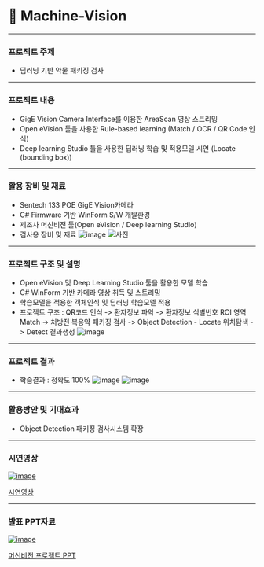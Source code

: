 # 📸 Machine-Vision
---
### 프로젝트 주제
- 딥러닝 기반 약물 패키징 검사

---
### 프로젝트 내용
- GigE Vision Camera Interface를 이용한 AreaScan 영상 스트리밍
- Open eVision 툴을 사용한 Rule-based learning (Match / OCR / QR Code 인식)
- Deep learning Studio 툴을 사용한 딥러닝 학습 및 적용모델 시연 (Locate (bounding box)) 

---
### 활용 장비 및 재료
- Sentech 133 POE GigE Vision카메라
- C# Firmware 기반 WinForm S/W 개발환경
- 제조사 머신비전 툴(Open eVision / Deep learning Studio)
- 검사용 장비 및 재료
![image](https://github.com/kwanyeong/Machine-Vision/assets/124857002/3d5503cf-3614-40bd-a543-d05c04dc1538)
![사진](https://github.com/kwanyeong/Machine-Vision/assets/124857002/1dd7d669-85c8-4468-8ca4-1628875a3944)


---
### 프로젝트 구조 및 설명
- Open eVision 및 Deep Learning Studio 툴을 활용한 모델 학습
- C# WinForm 기반 카메라 영상 취득 및 스트리밍
- 학습모델을 적용한 객체인식 및 딥러닝 학습모델 적용
- 프로젝트 구조 : QR코드 인식 -> 환자정보 파악 -> 환자정보 식별번호 ROI 영역 Match -> 처방전 복용약 패키징 검사 -> Object Detection - Locate 위치탐색 -> Detect 결과생성
![image](https://github.com/kwanyeong/Machine-Vision/assets/124857002/6d0f373a-cbe9-4460-bf97-982b136b92e8)

---
### 프로젝트 결과
- 학습결과 : 정확도 100% 
![image](https://github.com/kwanyeong/Machine-Vision/assets/124857002/03943062-f0d2-4638-9564-c4d571df655d)
![image](https://github.com/kwanyeong/Machine-Vision/assets/124857002/2f8e7cec-9d49-497f-8870-78e1820673cf)




---
### 활용방안 및 기대효과
- Object Detection 패키징 검사시스템 확장


---
### 시연영상
[![image](https://github.com/kwanyeong/Machine-Vision/assets/124857002/67af54d5-5943-4bb3-aed6-b9d1464323d4)](https://www.youtube.com/watch?v=bYPGRWwtdWc)

[시연영상](https://www.youtube.com/watch?v=bYPGRWwtdWc)

---
### 발표 PPT자료
[![image](https://github.com/kwanyeong/Machine-Vision/assets/124857002/f7b2b9a4-f938-486f-82ca-6ca065e4aabd)](https://github.com/kwanyeong/Machine-Vision/files/15148029/default.pptx)



[머신비전 프로젝트 PPT](https://github.com/kwanyeong/Machine-Vision/files/15148029/default.pptx)
